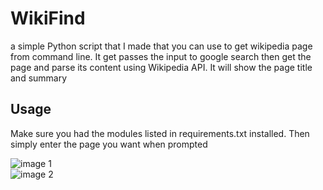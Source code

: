 # WikiFind  
a simple Python script that I made that you can use to get wikipedia page from command line. It get passes the input to google search then get the page and parse its content using Wikipedia API. It will show the page title and summary
## Usage
Make sure you had the modules listed in requirements.txt installed. Then simply enter the page you want when prompted
  
![image 1](https://i.imgur.com/jW8Am2T.png)  
![image 2](https://i.imgur.com/O3Lxoq2.png)
